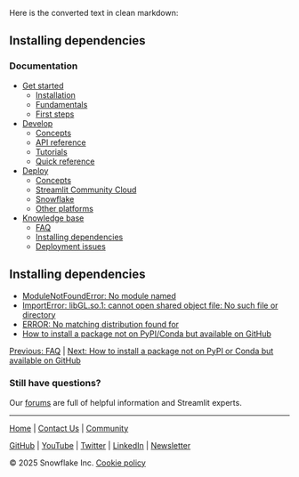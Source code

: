 Here is the converted text in clean markdown:

## Installing dependencies
### Documentation

* [Get started](/get-started)
	+ [Installation](/get-started/installation)
	+ [Fundamentals](/get-started/fundamentals)
	+ [First steps](/get-started/tutorials)
* [Develop](/develop)
	+ [Concepts](/develop/concepts)
	+ [API reference](/develop/api-reference)
	+ [Tutorials](/develop/tutorials)
	+ [Quick reference](/develop/quick-reference)
* [Deploy](/deploy)
	+ [Concepts](/deploy/concepts)
	+ [Streamlit Community Cloud](/deploy/streamlit-community-cloud)
	+ [Snowflake](/deploy/snowflake)
	+ [Other platforms](/deploy/tutorials)
* [Knowledge base](/knowledge-base)
	+ [FAQ](/knowledge-base/using-streamlit)
	+ [Installing dependencies](/knowledge-base/dependencies)
	+ [Deployment issues](/knowledge-base/deploy)

## Installing dependencies
* [ModuleNotFoundError: No module named](/knowledge-base/dependencies/module-not-found-error)
* [ImportError: libGL.so.1: cannot open shared object file: No such file or directory](/knowledge-base/dependencies/libgl)
* [ERROR: No matching distribution found for](/knowledge-base/dependencies/no-matching-distribution)
* [How to install a package not on PyPI/Conda but available on GitHub](/knowledge-base/dependencies/install-package-not-pypi-conda-available-github)

[Previous: FAQ](/knowledge-base/using-streamlit) | [Next: How to install a package not on PyPI or Conda but available on GitHub](/knowledge-base/dependencies/install-package-not-pypi-conda-available-github)

### Still have questions?
Our [forums](https://discuss.streamlit.io) are full of helpful information and Streamlit experts.

---
[Home](/) | [Contact Us](mailto:hello@streamlit.io?subject=Contact%20from%20documentation%20) | [Community](https://discuss.streamlit.io)

[GitHub](https://github.com/streamlit) | [YouTube](https://www.youtube.com/channel/UC3LD42rjj-Owtxsa6PwGU5Q) | [Twitter](https://twitter.com/streamlit) | [LinkedIn](https://www.linkedin.com/company/streamlit) | [Newsletter](https://info.snowflake.com/streamlit-newsletter-sign-up.html)

&copy; 2025 Snowflake Inc. [Cookie policy](#)